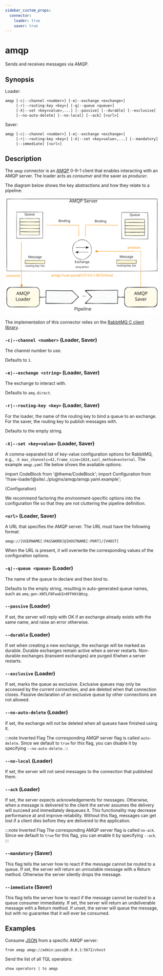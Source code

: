 ```yaml
---
sidebar_custom_props:
  connector:
    loader: true
    saver: true
---
```


# amqp

Sends and receives messages via AMQP.

## Synopsis

Loader:

```
amqp [-c|--channel <number>] [-e|--exchange <exchange>]
     [-r|--routing-key <key>] [-q|--queue <queue>]
     [-X|--set <key=value>,...] [--passive] [--durable] [--exclusive]
     [--no-auto-delete] [--no-local] [--ack] [<url>]
```

Saver:

```
amqp [-c|--channel <number>] [-e|--exchange <exchange>]
     [-r|--routing-key <key>] [-X|--set <key=value>,...] [--mandatory]
     [--immediate] [<url>]
```

## Description

The `amqp` connector is an [AMQP](https://www.amqp.org/) 0-9-1 client that
enables interacting with an AMQP server. The loader acts as *consumer* and the
saver as *producer*.

The diagram below shows the key abstractions and how they relate to a pipeline:

![AMQP](amqp.excalidraw.svg)

The implementation of this connector relies on the [RabbitMQ C client
library](https://github.com/alanxz/rabbitmq-c).

### `-c|--channel <number>` (Loader, Saver)

The channel number to use.

Defaults to `1`.

### `-e|--exchange <string>` (Loader, Saver)

The exchange to interact with.

Defaults to `amq.direct`.

### `-r|--routing-key <key>` (Loader, Saver)

For the loader, the name of the routing key to bind a queue to an exchange. For the saver, the routing key to publish messages with.

Defaults to the empty string.

### `-X|--set <key=value>` (Loader, Saver)

A comma-separated list of key-value configuration options for RabbitMQ, e.g.,
`-X max_channels=42,frame_size=1024,sasl_method=external`. The example
`amqp.yaml` file below shows the available options:

import CodeBlock from '@theme/CodeBlock';
import Configuration from '!!raw-loader!@site/../plugins/amqp/amqp.yaml.example';

<CodeBlock language="yaml">{Configuration}</CodeBlock>

We recommend factoring the environment-specific options into the configuration
file so that they are not cluttering the pipeline definition.

### `<url>` (Loader, Saver)

A URL that specifies the AMQP server. The URL must have the following format:

```
amqp://[USERNAME[:PASSWORD]@]HOSTNAME[:PORT]/[VHOST]
```

When the URL is present, it will overwrite the corresponding values of the
configuration options.

### `-q|--queue <queue>` (Loader)

The name of the queue to declare and then bind to.

Defaults to the empty string, resulting in auto-generated queue names, such as
`amq.gen-XNTLF0FwabIn9FFKKtQHzg`.

### `--passive` (Loader)

If set, the server will reply with OK if an exchange already exists with the
same name, and raise an error otherwise.

### `--durable` (Loader)

If set when creating a new exchange, the exchange will be marked as durable.
Durable exchanges remain active when a server restarts. Non-durable exchanges
(transient exchanges) are purged if/when a server restarts.

### `--exclusive` (Loader)

If set, marks the queue as exclusive. Exclusive queues may only be accessed by
the current connection, and are deleted when that connection closes. Passive
declaration of an exclusive queue by other connections are not allowed.

### `--no-auto-delete` (Loader)

If set, the exchange will *not* be deleted when all queues have finished using
it.

:::note Inverted Flag
The corresponding AMQP server flag is called `auto-delete`. Since we default to
`true` for this flag, you can disable it by specifying `--no-auto-delete`.
:::

### `--no-local` (Loader)

If set, the server will not send messages to the connection that published them.

### `--ack` (Loader)

If set, the server expects acknowledgements for messages. Otherwise, when a
message is delivered to the client the server assumes the delivery will succeed
and immediately dequeues it. This functionality may decrease performance at
and improve reliability. Without this flag, messages can get lost if a client
dies before they are delivered to the application.

:::note Inverted Flag
The corresponding AMQP server flag is called `no-ack`. Since we default to
`true` for this flag, you can enable it by specifying `--ack`.
:::

### `--mandatory` (Saver)

This flag tells the server how to react if the message cannot be routed to a
queue. If set, the server will return an unroutable message with a Return
method. Otherwise the server silently drops the message.

### `--immediate` (Saver)

This flag tells the server how to react if the message cannot be routed to a
queue consumer immediately. If set, the server will return an undeliverable
message with a Return method. If unset, the server will queue the message, but
with no guarantee that it will ever be consumed.

## Examples

Consume [JSON](../formats/json.md) from a specific AMQP server:

```
from amqp amqp://admin:pass@0.0.0.1:5672/vhost
```

Send the list of all TQL operators:

```
show operators | to amqp
```
